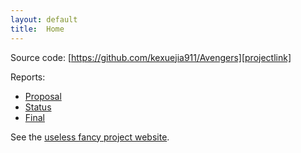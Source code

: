 ```yaml
---
layout: default
title:  Home
---
```


Source code: [https://github.com/kexuejia911/Avengers][projectlink]

Reports:

- [Proposal](proposal.html)
- [Status](status.html)
- [Final](final.html)

See the [useless fancy project website][quickref].


[quickref]: https://stevendesora.wix.com/avengers
[projectlink]: https://github.com/kexuejia911/Avengers
